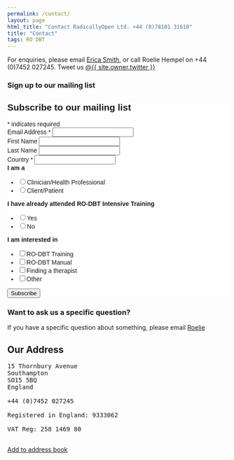 ```yaml
---
permalink: /contact/
layout: page
html_title: "Contact RadicallyOpen Ltd. +44 (0)78101 31610"
title: "Contact"
tags: RO DBT
---
```



For enquiries, please email [Erica Smith](mailto:{{site.bookings.email}}), or call Roelie Hempel on +44 (0)7452 027245. Tweet us <a id="twit" href="http://twitter.com/{{ site.owner.twitter }}"><span class="foot-link">@{{ site.owner.twitter }}</span></a>


### Sign up to our mailing list
<!-- Begin MailChimp Signup Form -->
<link href="//cdn-images.mailchimp.com/embedcode/classic-081711.css" rel="stylesheet" type="text/css">
<style type="text/css">
	#mc_embed_signup{background:#fff; clear:left; font:14px Helvetica,Arial,sans-serif; }
	/* Add your own MailChimp form style overrides in your site stylesheet or in this style block.
	   We recommend moving this block and the preceding CSS link to the HEAD of your HTML file. */
</style>
<div id="mc_embed_signup">
<form action="//radicallyopen.us10.list-manage.com/subscribe/post?u=db9fd2c58421087d4e46e66cb&amp;id=dc4a473189" method="post" id="mc-embedded-subscribe-form" name="mc-embedded-subscribe-form" class="validate" target="_blank" novalidate>
    <div id="mc_embed_signup_scroll">
	<h2>Subscribe to our mailing list</h2>
<div class="indicates-required"><span class="asterisk">*</span> indicates required</div>
<div class="mc-field-group">
	<label for="mce-EMAIL">Email Address  <span class="asterisk">*</span>
</label>
	<input type="email" value="" name="EMAIL" class="required email" id="mce-EMAIL">
</div>
<div class="mc-field-group">
	<label for="mce-FNAME">First Name </label>
	<input type="text" value="" name="FNAME" class="" id="mce-FNAME">
</div>
<div class="mc-field-group">
	<label for="mce-LNAME">Last Name </label>
	<input type="text" value="" name="LNAME" class="" id="mce-LNAME">
</div>
<div class="mc-field-group">
	<label for="mce-COUNTRY">Country  <span class="asterisk">*</span>
</label>
	<input type="text" value="" name="COUNTRY" class="required" id="mce-COUNTRY">
</div>
<div class="mc-field-group input-group">
    <strong>I am a </strong>
    <ul><li><input type="radio" value="Clinician/Health Professional" name="MMERGE4" id="mce-MMERGE4-0"><label for="mce-MMERGE4-0">Clinician/Health Professional</label></li>
<li><input type="radio" value="Client/Patient" name="MMERGE4" id="mce-MMERGE4-1"><label for="mce-MMERGE4-1">Client/Patient</label></li>
</ul>
</div>
<div class="mc-field-group input-group">
    <strong>I have already attended RO-DBT Intensive Training </strong>
    <ul><li><input type="radio" value="Yes" name="ATTENDED" id="mce-ATTENDED-0"><label for="mce-ATTENDED-0">Yes</label></li>
<li><input type="radio" value="No" name="ATTENDED" id="mce-ATTENDED-1"><label for="mce-ATTENDED-1">No</label></li>
</ul>
</div>
<div class="mc-field-group input-group">
    <strong>I am interested in </strong>
    <ul><li><input type="checkbox" value="2" name="group[8281][2]" id="mce-group[8281]-8281-0"><label for="mce-group[8281]-8281-0">RO-DBT Training</label></li>
<li><input type="checkbox" value="4" name="group[8281][4]" id="mce-group[8281]-8281-1"><label for="mce-group[8281]-8281-1">RO-DBT Manual</label></li>
<li><input type="checkbox" value="8" name="group[8281][8]" id="mce-group[8281]-8281-2"><label for="mce-group[8281]-8281-2">Finding a therapist</label></li>
<li><input type="checkbox" value="16" name="group[8281][16]" id="mce-group[8281]-8281-3"><label for="mce-group[8281]-8281-3">Other</label></li>
</ul>
</div>
	<div id="mce-responses" class="clear">
		<div class="response" id="mce-error-response" style="display:none"></div>
		<div class="response" id="mce-success-response" style="display:none"></div>
	</div>    <!-- real people should not fill this in and expect good things - do not remove this or risk form bot signups-->
    <div style="position: absolute; left: -5000px;"><input type="text" name="b_db9fd2c58421087d4e46e66cb_dc4a473189" tabindex="-1" value=""></div>
    <div class="clear"><input type="submit" value="Subscribe" name="subscribe" id="mc-embedded-subscribe" class="button"></div>
    </div>
</form>
</div>
<script type='text/javascript' src='//s3.amazonaws.com/downloads.mailchimp.com/js/mc-validate.js'></script><script type='text/javascript'>(function($) {window.fnames = new Array(); window.ftypes = new Array();fnames[0]='EMAIL';ftypes[0]='email';fnames[1]='FNAME';ftypes[1]='text';fnames[2]='LNAME';ftypes[2]='text';fnames[3]='COUNTRY';ftypes[3]='text';fnames[4]='MMERGE4';ftypes[4]='radio';fnames[5]='ATTENDED';ftypes[5]='radio';}(jQuery));var $mcj = jQuery.noConflict(true);</script>
<!--End mc_embed_signup-->

### Want to ask us a specific question?

If you have a specific question about something, please email [Roelie](mailto:roelie@radicallyopen.net)

## Our Address

<pre>
15 Thornbury Avenue
Southampton
SO15 5BQ
England

+44 (0)7452 027245

Registered in England: 9333062

VAT Reg: 258 1469 80

</pre>
<p>
<a href="/assets/radicallyopen.vcf">Add to address book</a>




<!--
#### Our team {#team}

<table>
{% for person in site.data.people %}
  <tr>
    <td colspan="2">
      <hr>
    </td>
  </tr>
  <tr>
    <td>
        {% if person.image %}<img src="{{site.url}}/images/{{person.image}}">{% endif %}
    </td>
    <td>
        {{person.name}}{% if person.position %}, {{person.position}}{% endif %}
    </td>
  </tr>
{% endfor %}
</table>
 -->
